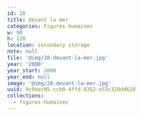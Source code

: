 ```yaml
---
id: 28
title: Devant la mer
categories: Figures humaines
w: 90
h: 120
location: secondary storage
note: null
file: '@img/28-devant-la-mer.jpg'
year: '2000'
year_start: 2000
year_end: null
image: '@img/28-devant-la-mer.jpg'
uuid: 9c9dac05-ccb0-4ffd-8352-e53c320dd610
collections:
  - figures-humaines
---
```


